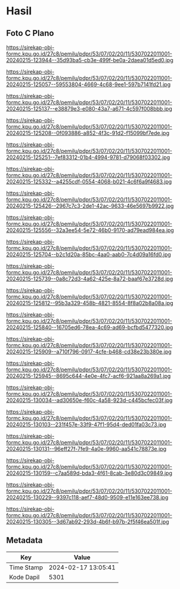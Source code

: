# Hasil

## Foto C Plano

https://sirekap-obj-formc.kpu.go.id/27c8/pemilu/pdpr/53/07/02/20/11/5307022011001-20240215-123944--35d93ba5-cb3e-499f-be0a-2daea01d5ed0.jpg

https://sirekap-obj-formc.kpu.go.id/27c8/pemilu/pdpr/53/07/02/20/11/5307022011001-20240215-125057--59553804-4669-4c68-9ee1-597b7141fd21.jpg

https://sirekap-obj-formc.kpu.go.id/27c8/pemilu/pdpr/53/07/02/20/11/5307022011001-20240215-125137--e38879e3-e080-43a7-a671-4c597f008bbb.jpg

https://sirekap-obj-formc.kpu.go.id/27c8/pemilu/pdpr/53/07/02/20/11/5307022011001-20240215-125208--0f093886-a852-4f3c-91d2-f15099bf7ede.jpg

https://sirekap-obj-formc.kpu.go.id/27c8/pemilu/pdpr/53/07/02/20/11/5307022011001-20240215-125251--7ef83312-01b4-4994-9781-d79068f03302.jpg

https://sirekap-obj-formc.kpu.go.id/27c8/pemilu/pdpr/53/07/02/20/11/5307022011001-20240215-125332--a4255cdf-0554-4068-b021-4c6f6a9f4683.jpg

https://sirekap-obj-formc.kpu.go.id/27c8/pemilu/pdpr/53/07/02/20/11/5307022011001-20240215-125426--2967c7c3-2de1-42ac-9633-46e5697b9922.jpg

https://sirekap-obj-formc.kpu.go.id/27c8/pemilu/pdpr/53/07/02/20/11/5307022011001-20240215-125556--32a3ee54-5e72-46b0-9170-ad79ead984ea.jpg

https://sirekap-obj-formc.kpu.go.id/27c8/pemilu/pdpr/53/07/02/20/11/5307022011001-20240215-125704--b2c1d20a-85bc-4aa0-aab0-7c4d09a16fd0.jpg

https://sirekap-obj-formc.kpu.go.id/27c8/pemilu/pdpr/53/07/02/20/11/5307022011001-20240215-125739--0a8c72d3-4a62-425e-8a72-baaf67e3728d.jpg

https://sirekap-obj-formc.kpu.go.id/27c8/pemilu/pdpr/53/07/02/20/11/5307022011001-20240215-125812--95b3a329-458b-4821-8554-8f8a02b8a08a.jpg

https://sirekap-obj-formc.kpu.go.id/27c8/pemilu/pdpr/53/07/02/20/11/5307022011001-20240215-125840--16705ed6-78ea-4c69-ad69-bcfbd5477320.jpg

https://sirekap-obj-formc.kpu.go.id/27c8/pemilu/pdpr/53/07/02/20/11/5307022011001-20240215-125909--a710f796-0917-4cfe-b468-cd38e23b380e.jpg

https://sirekap-obj-formc.kpu.go.id/27c8/pemilu/pdpr/53/07/02/20/11/5307022011001-20240215-125945--8695c644-4e0e-4fc7-acf6-921aa8a269a1.jpg

https://sirekap-obj-formc.kpu.go.id/27c8/pemilu/pdpr/53/07/02/20/11/5307022011001-20240215-130034--ad30650e-f60c-4a58-923d-c445bcfec03f.jpg

https://sirekap-obj-formc.kpu.go.id/27c8/pemilu/pdpr/53/07/02/20/11/5307022011001-20240215-130103--231f457e-33f9-47f1-95d4-ded01fa03c73.jpg

https://sirekap-obj-formc.kpu.go.id/27c8/pemilu/pdpr/53/07/02/20/11/5307022011001-20240215-130131--96eff27f-7fe9-4a0e-9960-aa541c78873e.jpg

https://sirekap-obj-formc.kpu.go.id/27c8/pemilu/pdpr/53/07/02/20/11/5307022011001-20240215-130159--c7aa589d-bda3-4f61-8cab-3e80d3c09849.jpg

https://sirekap-obj-formc.kpu.go.id/27c8/pemilu/pdpr/53/07/02/20/11/5307022011001-20240215-130229--9397c118-aef7-48d0-9509-e11e163ee738.jpg

https://sirekap-obj-formc.kpu.go.id/27c8/pemilu/pdpr/53/07/02/20/11/5307022011001-20240215-130305--3d67ab92-293d-4b6f-b97b-2f5f46ea501f.jpg


## Metadata

| Key        | Value               |
| ---------- | ------------------- |
| Time Stamp | 2024-02-17 13:05:41 |
| Kode Dapil | 5301                |



